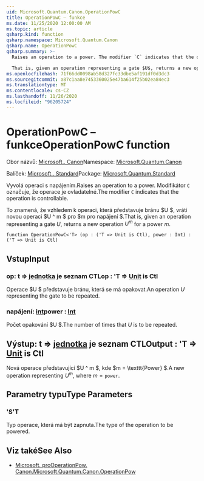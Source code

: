 ```yaml
---
uid: Microsoft.Quantum.Canon.OperationPowC
title: OperationPowC – funkce
ms.date: 11/25/2020 12:00:00 AM
ms.topic: article
qsharp.kind: function
qsharp.namespace: Microsoft.Quantum.Canon
qsharp.name: OperationPowC
qsharp.summary: >-
  Raises an operation to a power. The modifier `C` indicates that the operation is controllable.

  That is, given an operation representing a gate $U$, returns a new operation $U^m$ for a power $m$.
ms.openlocfilehash: 71f66dd0098ab58d327fc33dbe5af191df0d3dc3
ms.sourcegitcommit: a87c1aa8e7453360025e47ba614f25b02ea84ec3
ms.translationtype: MT
ms.contentlocale: cs-CZ
ms.lasthandoff: 11/26/2020
ms.locfileid: "96205724"
---
```

# <a name="operationpowc-function"></a><span data-ttu-id="a5ea9-102">OperationPowC – funkce</span><span class="sxs-lookup"><span data-stu-id="a5ea9-102">OperationPowC function</span></span>

<span data-ttu-id="a5ea9-103">Obor názvů: [Microsoft.. Canon](xref:Microsoft.Quantum.Canon)</span><span class="sxs-lookup"><span data-stu-id="a5ea9-103">Namespace: [Microsoft.Quantum.Canon](xref:Microsoft.Quantum.Canon)</span></span>

<span data-ttu-id="a5ea9-104">Balíček: [Microsoft.. Standard](https://nuget.org/packages/Microsoft.Quantum.Standard)</span><span class="sxs-lookup"><span data-stu-id="a5ea9-104">Package: [Microsoft.Quantum.Standard](https://nuget.org/packages/Microsoft.Quantum.Standard)</span></span>


<span data-ttu-id="a5ea9-105">Vyvolá operaci s napájením.</span><span class="sxs-lookup"><span data-stu-id="a5ea9-105">Raises an operation to a power.</span></span>
<span data-ttu-id="a5ea9-106">Modifikátor `C` označuje, že operace je ovladatelné.</span><span class="sxs-lookup"><span data-stu-id="a5ea9-106">The modifier `C` indicates that the operation is controllable.</span></span>

<span data-ttu-id="a5ea9-107">To znamená, že vzhledem k operaci, která představuje bránu $U $, vrátí novou operaci $U ^ m $ pro $m pro napájení $.</span><span class="sxs-lookup"><span data-stu-id="a5ea9-107">That is, given an operation representing a gate $U$, returns a new operation $U^m$ for a power $m$.</span></span>

```qsharp
function OperationPowC<'T> (op : ('T => Unit is Ctl), power : Int) : ('T => Unit is Ctl)
```


## <a name="input"></a><span data-ttu-id="a5ea9-108">Vstup</span><span class="sxs-lookup"><span data-stu-id="a5ea9-108">Input</span></span>

### <a name="op--t--unit--is-ctl"></a><span data-ttu-id="a5ea9-109">op: t => [jednotka](xref:microsoft.quantum.lang-ref.unit)  je seznam CTL</span><span class="sxs-lookup"><span data-stu-id="a5ea9-109">op : 'T => [Unit](xref:microsoft.quantum.lang-ref.unit)  is Ctl</span></span>

<span data-ttu-id="a5ea9-110">Operace $U $ představuje bránu, která se má opakovat.</span><span class="sxs-lookup"><span data-stu-id="a5ea9-110">An operation $U$ representing the gate to be repeated.</span></span>


### <a name="power--int"></a><span data-ttu-id="a5ea9-111">napájení: [int](xref:microsoft.quantum.lang-ref.int)</span><span class="sxs-lookup"><span data-stu-id="a5ea9-111">power : [Int](xref:microsoft.quantum.lang-ref.int)</span></span>

<span data-ttu-id="a5ea9-112">Počet opakování $U $.</span><span class="sxs-lookup"><span data-stu-id="a5ea9-112">The number of times that $U$ is to be repeated.</span></span>



## <a name="output--t--unit--is-ctl"></a><span data-ttu-id="a5ea9-113">Výstup: t => [jednotka](xref:microsoft.quantum.lang-ref.unit)  je seznam CTL</span><span class="sxs-lookup"><span data-stu-id="a5ea9-113">Output : 'T => [Unit](xref:microsoft.quantum.lang-ref.unit)  is Ctl</span></span>

<span data-ttu-id="a5ea9-114">Nová operace představující $U ^ m $, kde $m = \texttt{Power} $.</span><span class="sxs-lookup"><span data-stu-id="a5ea9-114">A new operation representing $U^m$, where $m = \texttt{power}$.</span></span>

## <a name="type-parameters"></a><span data-ttu-id="a5ea9-115">Parametry typu</span><span class="sxs-lookup"><span data-stu-id="a5ea9-115">Type Parameters</span></span>

### <a name="t"></a><span data-ttu-id="a5ea9-116">'S</span><span class="sxs-lookup"><span data-stu-id="a5ea9-116">'T</span></span>

<span data-ttu-id="a5ea9-117">Typ operace, která má být zapnuta.</span><span class="sxs-lookup"><span data-stu-id="a5ea9-117">The type of the operation to be powered.</span></span>

## <a name="see-also"></a><span data-ttu-id="a5ea9-118">Viz také</span><span class="sxs-lookup"><span data-stu-id="a5ea9-118">See Also</span></span>

- [<span data-ttu-id="a5ea9-119">Microsoft. proOperationPow. Canon.</span><span class="sxs-lookup"><span data-stu-id="a5ea9-119">Microsoft.Quantum.Canon.OperationPow</span></span>](xref:Microsoft.Quantum.Canon.OperationPow)